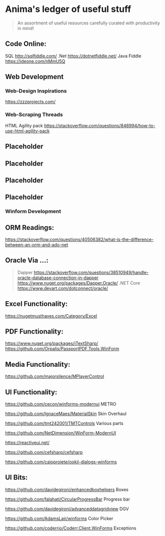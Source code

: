 # Anima's ledger of useful stuff
> An assortment of useful resources carefully curated with productivity in mind!

## 
## Code Online:
  SQL http://sqlfiddle.com/
  .Net https://dotnetfiddle.net/
  Java Fiddle https://ideone.com/nMmU5Q
## Web Development  
### Web-Design Inspirations
  https://zzzprojects.com/
### Web-Scraping Threads
  HTML Agility pack https://stackoverflow.com/questions/846994/how-to-use-html-agility-pack
  
## Placeholder
  
## Placeholder
  
## Placeholder
  
## Placeholder
  


### Winform Development


## ORM Readings:
https://stackoverflow.com/questions/40506382/what-is-the-difference-between-an-orm-and-ado-net

## Oracle Via ...:
 > Dapper
https://stackoverflow.com/questions/38510949/handle-oracle-database-connection-in-dapper 
https://www.nuget.org/packages/Dapper.Oracle/
 > .NET Core
https://www.devart.com/dotconnect/oracle/


## Excel Functionality:
https://nugetmusthaves.com/Category/Excel

## PDF Functionality:
https://www.nuget.org/packages/iTextSharp/
https://github.com/Orpalis/PassportPDF.Tools.WinForm

## Media Functionality:

https://github.com/majorsilence/MPlayerControl

## UI Functionality:

https://github.com/cecon/winforms-modernui METRO

https://github.com/IgnaceMaes/MaterialSkin Skin Overhaul

https://github.com/tmt242001/TMTControls Various parts

https://github.com/NetDimension/WinForm-ModernUI

https://reactiveui.net/

https://github.com/cefsharp/cefsharp

https://github.com/caioproiete/ookii-dialogs-winforms

## UI Bits:
https://github.com/davidegironi/enhancedboxhelpers Boxes

https://github.com/falahati/CircularProgressBar Progress bar

https://github.com/davidegironi/advanceddatagridview DGV

https://github.com/AdamsLair/winforms Color Picker

https://github.com/coderrio/Coderr.Client.WinForms  Exceptions


